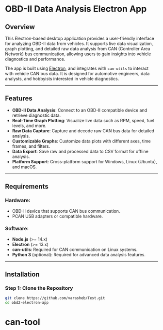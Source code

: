 # OBD-II Data Analysis Electron App

## Overview

This Electron-based desktop application provides a user-friendly interface for analyzing OBD-II data from vehicles. It supports live data visualization, graph plotting, and detailed raw data analysis from CAN (Controller Area Network) bus communication, allowing users to gain insights into vehicle diagnostics and performance.

The app is built using [Electron](https://www.electronjs.org/), and integrates with `can-utils` to interact with vehicle CAN bus data. It is designed for automotive engineers, data analysts, and hobbyists interested in vehicle diagnostics.

---

## Features

- **OBD-II Data Analysis**: Connect to an OBD-II compatible device and retrieve diagnostic data.
- **Real-Time Graph Plotting**: Visualize live data such as RPM, speed, fuel levels, and more.
- **Raw Data Capture**: Capture and decode raw CAN bus data for detailed analysis.
- **Customizable Graphs**: Customize data plots with different axes, time frames, and filters.
- **Data Export**: Save raw and processed data to CSV format for offline analysis.
- **Platform Support**: Cross-platform support for Windows, Linux (Ubuntu), and macOS.

---

## Requirements

### Hardware:

- OBD-II device that supports CAN bus communication.
- PCAN USB adapters or compatible hardware.

### Software:

- **Node.js** (>= 14.x)
- **Electron** (>= 13.x)
- **can-utils**: Required for CAN communication on Linux systems.
- **Python 3** (optional): Required for advanced data analysis features.

---

## Installation

### Step 1: Clone the Repository

```bash
git clone https://github.com/varasheb/Test.git
cd obd2-electron-app
```
# can-tool
